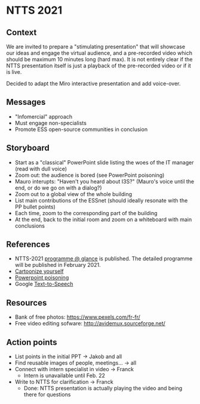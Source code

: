 # NTTS 2021

## Context

We are invited to prepare a "stimulating presentation" that will showcase our ideas and engage the virtual audience, and a pre-recorded video which should be maximum 10 minutes long (hard max). It is not entirely clear if the NTTS presentation itself is just a playback of the pre-recorded video or if it is live.

Decided to adapt the Miro interactive presentation and add voice-over.


## Messages

  * "Infomercial" approach
  * Must engage non-specialists
  * Promote ESS open-source communities in conclusion


## Storyboard

  * Start as a "classical" PowerPoint slide listing the woes of the IT manager (read with dull voice)
  * Zoom out: the audience is bored (see PowerPoint poisoning)
  * Mauro interupts: "Haven't you heard about I3S?" (Mauro's voice until the end, or do we go on with a dialog?)
  * Zoom out to a global view of the whole building
  * List main contributions of the ESSnet (should ideally resonate with the PP bullet points)
  * Each time, zoom to the corresponding part of the building
  * At the end, back to the initial room and zoom on a whiteboard with main conclusions


## References

  * NTTS-2021 [programme @ glance](https://www.conference-service.com/NTTS2021/documents/NTTS2021_Program@glance_14Jan.pdf) is published. The detailed programme will be published in February 2021.
  * [Cartoonize yourself](https://deepai.org/machine-learning-model/toonify)
  * [Powerpoint poisoning](https://dilbert.com/strip/2000-08-16)
  * Google [Text-to-Speech](https://cloud.google.com/text-to-speech)

## Resources

  * Bank of free photos: https://www.pexels.com/fr-fr/
  * Free video editing sofware: http://avidemux.sourceforge.net/

## Action points

  * List points in the initial PPT -> Jakob and all
  * Find reusable images of people, meetings... -> all
  * Connect with intern specialist in video -> Franck
    * Intern is unavailable until Feb. 22
  * Write to NTTS for clarification -> Franck
    * Done: NTTS presentation is actually playing the video and being there for questions
